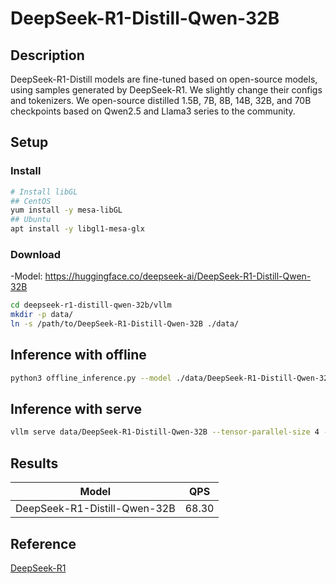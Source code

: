 # DeepSeek-R1-Distill-Qwen-32B

## Description

DeepSeek-R1-Distill models are fine-tuned based on open-source models, using samples generated by
DeepSeek-R1. We slightly change their configs and tokenizers.  We open-source distilled 1.5B, 7B,
8B, 14B, 32B, and 70B checkpoints based on Qwen2.5 and Llama3 series to the community.

## Setup

### Install

```bash
# Install libGL
## CentOS
yum install -y mesa-libGL
## Ubuntu
apt install -y libgl1-mesa-glx
```

### Download

-Model: <https://huggingface.co/deepseek-ai/DeepSeek-R1-Distill-Qwen-32B>

```bash
cd deepseek-r1-distill-qwen-32b/vllm
mkdir -p data/
ln -s /path/to/DeepSeek-R1-Distill-Qwen-32B ./data/
```

## Inference with offline

```bash
python3 offline_inference.py --model ./data/DeepSeek-R1-Distill-Qwen-32B --max-tokens 256 -tp 4 --temperature 0.0 --max-model-len 3096
```

## Inference with serve

```bash
vllm serve data/DeepSeek-R1-Distill-Qwen-32B --tensor-parallel-size 4 --max-model-len 32768 --enforce-eager --trust-remote-code
```

## Results

| Model                        | QPS   |
|------------------------------|-------|
| DeepSeek-R1-Distill-Qwen-32B | 68.30 |

## Reference

[DeepSeek-R1](https://github.com/deepseek-ai/DeepSeek-R1)
